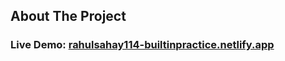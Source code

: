 ## About The Project
### Live Demo: [rahulsahay114-builtinpractice.netlify.app](https://rahulsahay114-builtinpractice.netlify.app/)
